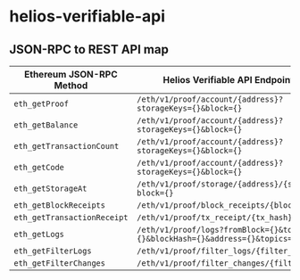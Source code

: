 # helios-verifiable-api

## JSON-RPC to REST API map

| Ethereum JSON-RPC Method       | Helios Verifiable API Endpoint                                                 |
|--------------------------------|-------------------------------------------------------------------------------|
| `eth_getProof`                 | `/eth/v1/proof/account/{address}?storageKeys={}&block={}`                     |
| `eth_getBalance`               | `/eth/v1/proof/account/{address}?storageKeys={}&block={}`                      |
| `eth_getTransactionCount`      | `/eth/v1/proof/account/{address}?storageKeys={}&block={}`                     |
| `eth_getCode`                  | `/eth/v1/proof/account/{address}?storageKeys={}&block={}`                     |
| `eth_getStorageAt`             | `/eth/v1/proof/storage/{address}/{slot}?block={}`                             |
| `eth_getBlockReceipts`         | `/eth/v1/proof/block_receipts/{block}`                                        |
| `eth_getTransactionReceipt`    | `/eth/v1/proof/tx_receipt/{tx_hash}`                                          |
| `eth_getLogs`                  | `/eth/v1/proof/logs?fromBlock={}&toBlock={}&blockHash={}&address={}&topics={}`|
| `eth_getFilterLogs`            | `/eth/v1/proof/filter_logs/{filter_id}`                                         |
| `eth_getFilterChanges`         | `/eth/v1/proof/filter_changes/{filter_id}`                                      |
